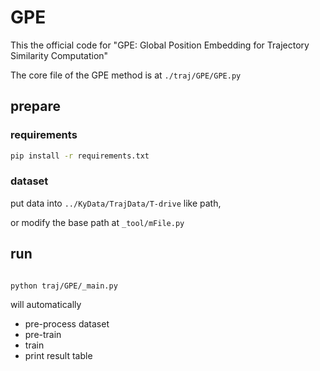 # GPE

This the official code for "GPE: Global Position Embedding for Trajectory Similarity Computation"

The core file of the GPE method is at  `./traj/GPE/GPE.py`

## prepare

### requirements
```bash
pip install -r requirements.txt
```

### dataset

put data into `../KyData/TrajData/T-drive` like path,

or modify the base path at `_tool/mFile.py`


## run

```bash

python traj/GPE/_main.py

```

will automatically 
- pre-process dataset
- pre-train
- train
- print result table



